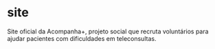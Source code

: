 # site
Site oficial da Acompanha+, projeto social que recruta voluntários para ajudar pacientes com dificuldades em teleconsultas.
